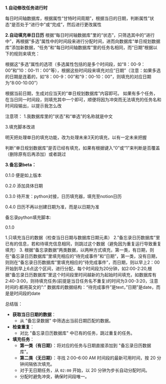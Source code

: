 **1.自动修改任务进行时**

每日时间轴数据库，根据属性“甘特时间周期”，根据当日的日期，判断属性”状态“是否处于“进行中”或“完成”，然后进行更改属性

**2.自动填充单日日历**
根据“每日时间轴数据库”里的“状态”，只筛选其中的“进行中”，再根据“多选”属性中的时间段来进行分配时间，进而向数据库“单日规划数据库”添加新数据，“任务”和“每日时间轴数据库”里的任务名相同，而“日期”根据以下的规则来填充：

根据这“多选”属性的选项（多选属性包括的是多个时间段，如“8：00-9：00”和"10：00-11：00"等），根据这些时间段来填充对应“日期”（注意：如果多选的日期是连着的，如“8：00-9：00”和"9：00-10：00"，则填充的对应日期为“8:00-10:00”）

根据当前日期，生成对应当天的“单日规划数据库”内容即可。
如果有多个任务，在当日同一时间段，则填充其中一个即可，顺便将因为冲突而无法填充的任务名和时间段输出，以提示我怎么改

注意项：
1.我数据库里的"状态"和“单选”的名称就是中文

3.填充脚本改进

明天把处理单日的填充功能，改为处理未来3天的填充，以有一定未来把握

判断“单日规划数据库”是否已经有填充，如果有根据键入“0”或“1”来判断是否覆盖（删除原有后再添加）或者跳过

**3.备忘录beta：**

0.1.0 便是如上版本

0.2.0 添加具体日期

0.3.0 待开发：python对接，日历填充器，填充至notion日历

0.4.0 日历不再以创建日期为准，而是以日期为准

备忘录python填充脚本:

0.1.0 

1.只填充当日的数据（检查当日日期与数据库日期元素）    2.”备忘录日历数据库”里已有的信息，若和待填充信息相同，则跳过这个数据（避免因为重复运行导致重复填充）
3. 根据“备忘录数据”两类数据，以两种方式填充，第一类，有日期，则在“备忘录日历数据库”里填充相应的“待完成事件”和“日期”，第一类，没有日期，则则在“备忘录日历数据库”里填充相应的“待完成事件”，而日期，则以早上2：00开始到早上6点这个区间，进行分配，每个时间段为20分钟，如2:00-2:20,根据“备忘录日历数据库”里这个时间段里时间越新的为起始时间填充，如数据库有2:40-3:00，则待填充任务(前提是当日任务名不重复)的时间为3:00-3:20，注意时间的:都用英文的”:”
数据库的数据结构：“待完成事件”是text，”日期”是date，而是是时间段的date

总结版：

- **获取当日日期的数据**：
    - 从 "备忘录数据" 中筛选出当前日期匹配的数据。
- **检查重复**：
    - 对比 "备忘录日历数据库" 中已有的任务，跳过重复的任务。
- **填充任务**：
    - **第一类（有日期）**：将对应的任务与日期直接添加到 "备忘录日历数据库"。
    - **第二类（无日期）**：寻找 2:00–6:00 AM 时间段的最新可用时间，按 20 分钟间隔依次填充。
    - 对于无日期任务，从 `02:00` 开始，以 20 分钟为步长自动分配时间。
    - 分配时避免冲突，确保时间段唯一。
